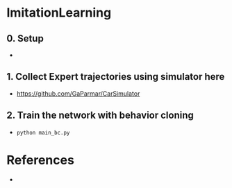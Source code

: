 # ImitationLearning

## 0. Setup
 - 

## 1. Collect Expert trajectories using simulator here
 - https://github.com/GaParmar/CarSimulator

## 2. Train the network with behavior cloning
 - `python main_bc.py` 


# References
 - 